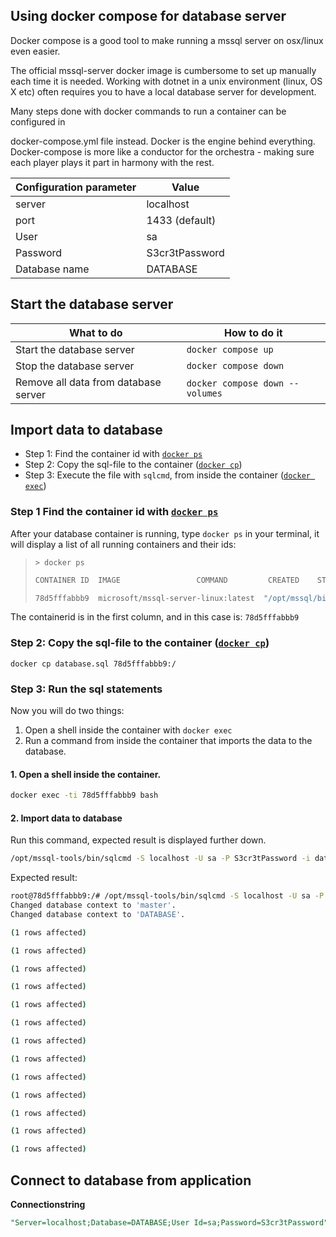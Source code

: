 ## Using docker compose for database server

Docker compose is a good tool to make running a mssql server on osx/linux even easier.

The official mssql-server docker image is cumbersome to set up manually each time it is needed. Working with dotnet in a unix environment (linux, OS X etc) often requires you to have a local database server for development.

Many steps done with docker commands to run a container can be configured in 

docker-compose.yml file instead.  Docker is the engine behind everything. Docker-compose is more like a conductor for the orchestra - making sure each player plays it part in harmony with the rest.



| Configuration parameter | Value          |
| ----------------------- | -------------- |
| server                  | localhost      |
| port                    | 1433 (default) |
| User                    | sa             |
| Password                | S3cr3tPassword |
| Database name           | DATABASE       |



## Start the database server

| What to do                           | How to do it                    |
| ------------------------------------ | ------------------------------- |
| Start the database server            | `docker compose up`             |
| Stop the database server             | `docker compose down`           |
| Remove all data from database server | `docker compose down --volumes` |



## Import data to database

- Step 1:  Find the container id with [`docker ps`](https://docs.docker.com/engine/reference/commandline/ps/) 
- Step 2: Copy the sql-file to the container ([`docker cp`](https://docs.docker.com/engine/reference/commandline/cp/))
- Step 3: Execute the file with `sqlcmd`,  from inside the container ([`docker exec`](https://docs.docker.com/engine/reference/commandline/exec/))



### Step 1 Find the container id with [`docker ps`](https://docs.docker.com/engine/reference/commandline/ps/) 

After your database container is running, type `docker ps` in your terminal, it will display a list of all running containers and their ids:

> `> docker ps`
>
> ```bash
> CONTAINER ID  IMAGE                 COMMAND         CREATED    STATUS     PORTS                    NAMES
> 
> 78d5fffabbb9  microsoft/mssql-server-linux:latest  "/opt/mssql/bin/sqls…"  17 hours ago  Up 7 minutes  0.0.0.0:1433->1433/tcp, :::1433->1433/tcp  student_db_1
> ```

The containerid is in the first column, and in this case is: `78d5fffabbb9`



### Step 2: Copy the sql-file to the container ([`docker cp`](https://docs.docker.com/engine/reference/commandline/cp/))



`docker cp database.sql 78d5fffabbb9:/`



### Step 3: Run the sql statements 

Now you will do two things:

1. Open a shell inside the container with `docker exec`
2. Run a command from inside the container that imports the data to the database.



#### 1. Open a shell  inside the container.

```bash
docker exec -ti 78d5fffabbb9 bash
```

#### 2. Import data to database

Run this command, expected result is displayed further down.

```bash
/opt/mssql-tools/bin/sqlcmd -S localhost -U sa -P S3cr3tPassword -i database.sql 	
```

Expected result:

```bash
root@78d5fffabbb9:/# /opt/mssql-tools/bin/sqlcmd -S localhost -U sa -P S3cr3tPassword -i database.sql 
Changed database context to 'master'.
Changed database context to 'DATABASE'.

(1 rows affected)

(1 rows affected)

(1 rows affected)

(1 rows affected)

(1 rows affected)

(1 rows affected)

(1 rows affected)

(1 rows affected)

(1 rows affected)

(1 rows affected)

(1 rows affected)

(1 rows affected)

(1 rows affected)

```





## Connect to database from application

**Connectionstring**

```sql
"Server=localhost;Database=DATABASE;User Id=sa;Password=S3cr3tPassword"
```

